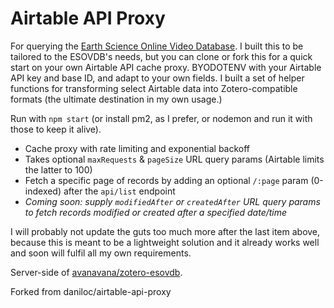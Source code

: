 # Airtable API Proxy
For querying the [Earth Science Online Video Database](https://airtable.com/shrFBKQwGjstk7TVn).
I built this to be tailored to the ESOVDB's needs, but you can clone or fork this for a quick start on your own Airtable API cache proxy. BYODOTENV with your Airtable API key and base ID, and adapt to your own fields.  I built a set of helper functions for transforming select Airtable data into Zotero-compatible formats (the ultimate destination in my own usage.)

Run with `npm start` (or install pm2, as I prefer, or nodemon and run it with those to keep it alive).

- Cache proxy with rate limiting and exponential backoff
- Takes optional `maxRequests` & `pageSize` URL query params (Airtable limits the latter to 100)
- Fetch a specific page of records by adding an optional `/:page` param (0-indexed) after the `api/list` endpoint
- *Coming soon: supply `modifiedAfter` or `createdAfter` URL query params to fetch records modified or created after a specified date/time*

I will probably not update the guts too much more after the last item above, because this is meant to be a lightweight solution and it already works well and soon will fulfil all my own requirements.

Server-side of [avanavana/zotero-esovdb](https://github.com/avanavana/zotero-esovdb).

Forked from daniloc/airtable-api-proxy